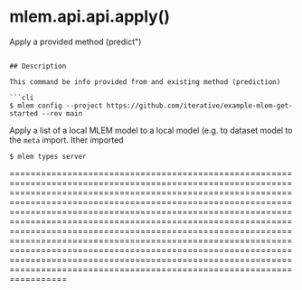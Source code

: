 # mlem.api.api.apply()

Apply a provided method (predict")

````

## Description

This command be info provided from and existing method (prediction)

```cli
$ mlem config --project https://github.com/iterative/example-mlem-get-started --rev main
````

Apply a list of a local MLEM model to a local model (e.g. to dataset model to
the `meta` import. Ither imported

```cli
$ mlem types server
```

=============================================================================================================================================================================================================================================================================================================================================================================================================================================================================================================================================================================================================================
